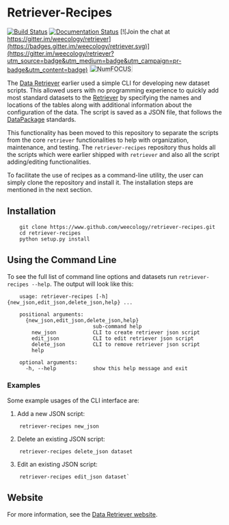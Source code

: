 # Retriever-Recipes

[![Build Status](https://travis-ci.org/weecology/retriever-recipes.svg?branch=master)](https://travis-ci.org/weecology/retriever-recipes)
[![Documentation Status](https://readthedocs.org/projects/retriever/badge/?version=latest)](http://retriever.readthedocs.io/en/latest/?badge=latest)
[![Join the chat at https://gitter.im/weecology/retriever](https://badges.gitter.im/weecology/retriever.svg)](https://gitter.im/weecology/retriever?utm_source=badge&utm_medium=badge&utm_campaign=pr-badge&utm_content=badge)
<img alt="NumFOCUS"
   src="https://i0.wp.com/numfocus.org/wp-content/uploads/2019/06/AffiliatedProject.png" width="100" height="18">
</a>

The [Data Retriever](http://data-retriever.org) earlier used a simple CLI for developing new dataset scripts. This allowed users with no programming experience to quickly add most standard datasets to the [Retriever](https://github.com/weecology/retriever) by specifying the names and locations of the tables along with additional information about the configuration of the data. The script is saved as a JSON file, that follows the [DataPackage](http://specs.frictionlessdata.io/data-packages/) standards.

This functionality has been moved to this repository to separate the scripts from the core ``retriever`` functionalities to help with organization, maintenance, and testing. The `retriever-recipes` repository thus holds all the scripts which were earlier shipped with ``retriever`` and also all the script adding/editing functionalities.

To facilitate the use of recipes as a command-line utility, the user can simply clone the repository and install it. The installation steps are mentioned in the next section.

## Installation

```
    git clone https://www.github.com/weecology/retriever-recipes.git
    cd retriever-recipes
    python setup.py install

```

## Using the Command Line

To see the full list of command line options and datasets run `retriever-recipes --help`. The output will look like this:

```
    usage: retriever-recipes [-h] {new_json,edit_json,delete_json,help} ...

    positional arguments:
      {new_json,edit_json,delete_json,help}
                            sub-command help
        new_json            CLI to create retriever json script
        edit_json           CLI to edit retriever json script
        delete_json         CLI to remove retriever json script
        help

    optional arguments:
      -h, --help            show this help message and exit
```

### Examples

Some example usages of the CLI interface are:

1. Add a new JSON script: 

```
    retriever-recipes new_json
```

2. Delete an existing JSON script: 

```
    retriever-recipes delete_json dataset
```

3. Edit an existing JSON script: 

```
    retriever-recipes edit_json dataset`
```

## Website

For more information, see the [Data Retriever website](https://www.data-retriever.org/). 
